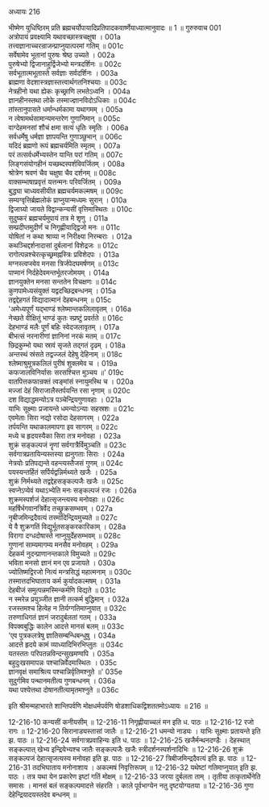 अध्यायः 216

भीष्मेण युधिष्ठिरम् प्रति ब्रह्मचर्योपायादिप्रतिपादकवार्ष्णेयाध्यात्मानुवादः ॥ 1 ॥
गुरुरुवाच 	001  
अत्रोपायं प्रवक्ष्यामि यथावच्छास्त्रचक्षुषा ।	001a  
तत्त्वज्ञानाच्चरन्राजन्प्राप्नुयात्परमां गतिम् ॥	001c  
सर्वेषामेव भूतानां पुरुषः श्रेष्ठ उच्यते ।	002a  
पुरुषेभ्यो द्विजानाहुर्द्विजेभ्यो मन्त्रदर्शिनः ॥	002c  
सर्वभूतात्मभूतास्ते सर्वज्ञाः सर्वदर्शिनः ।	003a  
ब्राह्मणा वेदशास्त्रज्ञास्तत्त्वार्थगतनिश्चयाः ॥	003c  
नेत्रहीनो यथा ह्येकः कृच्छ्राणि लभतेऽध्वनि ।	004a  
ज्ञानहीनस्तथा लोके तस्माज्ज्ञानविदोऽधिकाः ॥	004c  
तांस्तानुपासते धर्मान्धर्मकामा यथागमम् ।	005a  
न त्वेषामर्थसामान्यमन्तरेण गुणानिमान् ॥	005c  
वाग्देहमनसां शौचं क्षमा सत्यं धृतिः स्मृतिः ।	006a  
सर्वधर्मेषु धर्मज्ञा ज्ञापयन्ति गुणाञ्छुभान् ॥	006c  
यदिदं ब्रह्मणो रूपं ब्रह्मचर्यमिति स्मृतम् ।	007a  
परं तत्सर्वधर्मेभ्यस्तेन यान्ति परां गतिम् ॥	007c  
लिङ्गसंयोगहीनं यच्छब्दस्पर्शविवर्जितम् ।	008a  
श्रोत्रेण श्रवणं चैव चक्षुषा चैव दर्शनम् ॥	008c  
वाक्सम्भाषाप्रवृत्तं यत्तन्मनः परिवर्जितम् ।	009a  
बुद्ध्या चाध्यवसीयीत ब्रह्मचर्यमकल्मषम् ॥	009c  
सम्यग्वृत्तिर्ब्रह्मलोकं प्राप्नुयान्मध्यमः सुरान् ।	010a  
द्विजाग्र्यो जायते विद्वान्कन्यसीं वृत्तिमास्थितः ॥	010c  
सुदुष्करं ब्रह्मचर्यमुपायं तत्र मे शृणु ।	011a  
सम्प्रदीप्तमुदीर्णं च निगृह्णीयाद्द्विजो मनः ॥	011c  
योषितां न कथा श्राव्या न निरीक्ष्या निरम्बराः ।	012a  
कथञ्चिद्दर्शनादासां दुर्बलानां विशेद्रजः ॥	012c  
रागोत्पन्नश्चेरत्कृच्छ्रमह्नस्त्रिः प्रविशेदपः ।	013a  
मग्नस्त्वप्स्वेव मनसा त्रिर्जपेदघमर्षणम् ॥	013c  
पाप्मानं निर्दहेदेवमन्तर्भूतरजोमयम् ।	014a  
ज्ञानयुक्तेन मनसा सन्ततेन विचक्षणः ॥	014c  
कुणपामेध्यसंयुक्तं यद्वदच्छिद्रबन्धनम् ।	015a  
तद्वद्देहगतं विद्यादात्मानं देहबन्धनम् ॥	015c  
\'अमेध्यपूर्णं यद्भाण्डं श्लेष्मान्तकलिलावृतम् ।	016a  
नेच्छते वीक्षितुं भाण्डं कुतः स्प्रष्टुं प्रवर्तते ॥	016c  
देहभाण्डं मलैः पूर्णं बहिः स्वेदजलावृतम् ।	017a  
बीभत्सं नरनारीणां ज्ञानिनां नरकं मतम् ॥	017c  
छिद्रकुम्भो यथा स्रावं सृजते तद्गतं दृढम् ।	018a  
अन्तस्थं स्रंसते तद्वज्जलं देहेषु देहिनाम् ॥	018c  
श्लेष्माश्रुमूत्रकलिलं पुरीषं शुक्लमेव च ।	019a  
कफजालविनिर्यासः सरसश्चित्त मुञ्चय ॥\'	019c  
वातपित्तकफान्रक्तं त्वङ्मांसं स्नायुमस्थि च ।	020a  
मज्जां देहं सिराजालैस्तर्पयन्ति रसा नृणाम् ॥	020c  
दश विद्याद्धमन्योऽत्र पञ्चेन्द्रियगुणावहाः ।	021a  
याभिः सूक्ष्माः प्रजायन्ते धमन्योऽन्याः सहस्रशः ॥	021c  
एवमेताः सिरा नद्यो रसोदा देहसागरम् ।	022a  
तर्पयन्ति यथाकालमापगा इव सागरम् ॥	022c  
मध्ये च हृदयस्यैका सिरा तत्र मनोवहा ।	023a  
शुक्रं सङ्कल्पजं नॄणां सर्वगात्रैर्विमुञ्चति ॥	023c  
सर्वगात्रप्रतायिन्यस्तस्या ह्यनुगताः सिराः ।	024a  
नेत्रयोः प्रतिपद्यन्ते वहन्त्यस्तैजसं गुणम् ॥	024c  
पयस्यन्तर्हितं सर्पिर्यद्वन्निर्मथ्यते खजैः ।	025a  
शुक्रं निर्मथ्यते तद्वद्देहसङ्कल्पजैः खजैः ॥	025c  
स्वप्नेऽप्येवं यथाऽभ्येति मनः सङ्कल्पजं रजः ।	026a  
शुक्रमस्पर्शजं देहात्सृजन्त्यस्य मनोवहाः ॥	026c  
महर्षिर्भगवानत्रिर्वेद तच्छ्रुक्रसम्भवम् ।	027a  
नृबीजमिन्द्रदैवत्यं तस्मादिन्द्रियमुच्यते ॥	027c  
ये वै शुक्रगतिं विद्युर्भूतसङ्करकारिकाम् ।	028a  
विरागा दग्धदोषास्ते नाप्नुयुर्देहसम्भवम् ॥	028c  
गुणानां साम्यमागम्य मनसैव मनोवहम् ।	029a  
देहकर्म नुदन्प्राणानन्तकाले विमुच्यते ॥	029c  
भविता मनसो ज्ञानं मन एव प्रजायते ।	030a  
ज्योतिष्मद्विरजो नित्यं मन्त्रसिद्धं महात्मनाम् ॥	030c  
तस्मात्तदभिघाताय कर्म कुर्यादकल्मषम् ।	031a  
देहबीजं समुत्पन्नमस्मिन्कर्मणि विद्यते ॥	031c  
न स्मरेन्न प्रयुञ्जीत ज्ञानी तत्कर्म बुद्धिमान् ।	032a  
रजस्तमश्च हित्वेह न तिर्यग्गतिमाप्नुयात् ॥	032c  
तरुणाधिगतं ज्ञानं जरादुर्बलतां गतम् ।	033a  
विपक्वबुद्धिः कालेन आदत्ते मानसं बलम् ॥	033c  
\'एव पुत्रकलत्रेषु ज्ञातिसम्बन्धिबन्धुषु ।	034a  
आदत्ते हृदये कामं व्याध्यादिभिरभिप्लुतः ॥	034c  
यतस्ततः परिपतन्नविन्दन्सुखमण्वपि ।	035a  
बहुदुःखसमापन्नः पश्चान्निर्वेदमास्थितः ।	035c  
ज्ञानवृक्षं समाश्रित्य पश्चान्निर्वृतिमश्नुते ॥\'	035e  
सुदुर्गमिव पन्थानमतीत्य गुणबन्धनम् ।	036a  
यथा पश्येत्तथा दोषानतीत्यामृतमश्नुते ॥ 	036c  

इति श्रीमन्महाभारते शान्तिपर्वणि मोक्षधर्मपर्वणि षोडशाधिकद्विशततमोऽध्यायः ॥ 216 ॥

12-216-10 कन्यसीं कनीयसीम् ॥ 12-216-11 निगृह्णीयाच्चलं मन इति ध. पाठः ॥ 12-216-12 रजो रागः ॥ 12-216-20 सिरानाड्यस्तासां जालैः ॥ 12-216-21 धमन्यो नाड्यः । याभिः सूक्ष्माः प्रतायन्ते इति झ. पाठः ॥ 12-216-24 सर्वगात्रप्रवाहिन्यः इति ध. पाठः ॥ 12-216-25 खजैर्मन्थनदण्डैः । देहस्थात् सङ्कल्पात् खेभ्य इन्द्रियेभ्यश्च जातैः सङ्कल्पजैः खजैः स्त्रीदर्शनस्पर्शनादिभिः ॥ 12-216-26 शुक्रं सङ्कल्पजं देहात्सृजत्यस्य मनोवहा इति झ. पाठः ॥ 12-216-27 त्रिबीजमिन्द्रदैवत्यं इति झ. पाठः ॥ 12-216-31 तदभिघाताय मनोनाशाय । अकल्मषं निवृत्तिरूपम् ॥ 12-216-32 यथेष्टां गतिमाप्नुयात् इति झ. पाठः । तत्र यथा येन प्रकारेण इष्टां गतिं मोक्षम् ॥ 12-216-33 जरया दुर्बलता ताम् । तृतीया तत्कृतार्थेनेति समासः । मानसं बलं सङ्कल्पमादत्ते संहरति । काले पूर्वभाग्येन नतु दृष्टयोग्यतया ॥ 12-216-36 गुणा देहेन्द्रियादयस्तदेव बन्धनम् ॥
